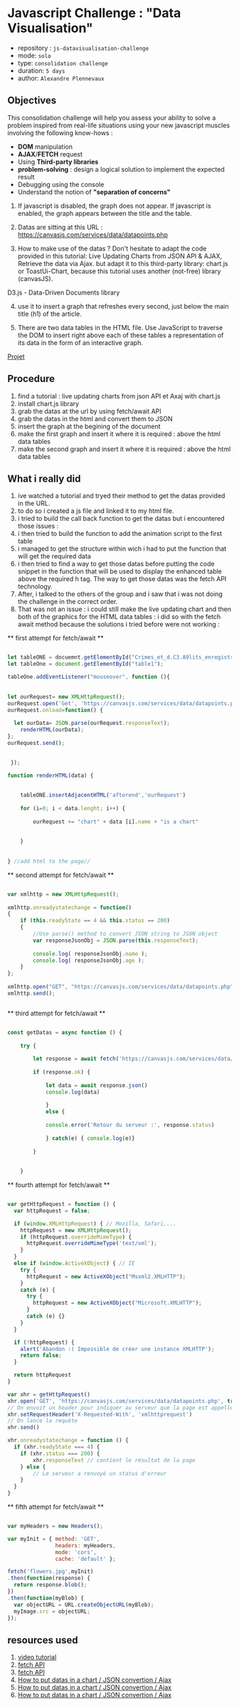 # Javascript Challenge : "Data Visualisation"

- repository : `js-datavisualisation-challenge`
- mode: `solo`
- type: `consolidation challenge`
- duration: `5 days`
- author: `Alexandre Plennevaux`

## Objectives

This consolidation challenge will help you assess your ability to solve a problem inspired from real-life situations using your new javascript muscles involving the following know-hows :

- **DOM** manipulation
- **AJAX**/**FETCH** request
- Using **Third-party libraries**
- **problem-solving** : design a logical solution to implement the expected result
- Debugging using the console
- Understand the notion of **"separation of concerns"**



1) If javascript is disabled, the graph does not appear. If javascript is enabled, the graph appears between the title and the table.

2) Datas are sitting at this URL : https://canvasjs.com/services/data/datapoints.php

3) How to make use of the datas ?  Don't hesitate to adapt the code provided in this tutorial: Live Updating Charts from JSON API & AJAX, Retrieve the data via Ajax.
but adapt it to this third-party library: chart.js or ToastUi-Chart, because this tutorial uses another (not-free) library (canvasJS).

 D3.js - Data-Driven Documents library
 
4) use it to insert a graph that refreshes every second, just below the main title (h1) of the article.

5) There are two data tables in the HTML file. Use JavaScript to traverse the DOM to insert right above each of these tables a representation of its data in the form of an interactive graph.


[Projet]()


## Procedure

1) find a tutorial : live updating charts from json API et Axaj with chart.js 
2) install chart.js library 
3) grab the datas at the url by using fetch/await API
4) grab the datas in the html and convert them to JSON 
6) insert the graph at the begining of the document
5) make the first graph and insert it where it is required : above the html data tables
6) make the second graph and insert it where it is required : above the html data tables



## What i really did 
 
1) ive watched a tutorial and tryed their method to get the datas provided in the URL. 
2) to do so i created a js file and linked it to my html file. 
3) i tried to build the call back function to get the datas but i encountered those issues : 
4) i then tried to build the function to add the animation script to the first table 
5) i managed to get the structure within wich i had to put the function that will get the required data
6) i then tried to find a way to get those datas before putting the code snippet in the function that will be used to display the enhanced table above the required h tag. The way to get those datas was the fetch API technology. 
7) After,  i talked to the others of the group and i saw that i was not doing the challenge in the correct order. 
8) That was not an issue : i could still make the live updating chart and then both of the graphics for the HTML data tables : i did so with the fetch await method because the solutions i tried before were not working : 



** first attempt for fetch/await ** 

```js

let tableONE = docuemnt.getElementById("Crimes_et_d.C3.A9lits_enregistr.C3.A9s_par_les_services_de_police");
let tableOne = document.getElementById("table1");

tableOne.addEventListener("mouseover", function (){
    
    
let ourRequest= new XMLHttpRequest();
ourRequest.open('Get', 'https://canvasjs.com/services/data/datapoints.php');
ourRequest.onload=function() {
    
  let ourData= JSON.parse(ourRequest.responseText);
    renderHTML(ourData);
};
ourRequest.send(); 

  
 });

function renderHTML(data) {
    
    
    tableONE.insertAdjacentHTML('afterend','ourRequest')
    
    for (i=0; i < data.lenght; i++) {
        
        ourRequest += "chart" + data [i].name + "is a chart" 
        
        
    }
    
    
} //add html to the page//


```


** second attempt for fetch/await **


```js

var xmlhttp = new XMLHttpRequest();
 
xmlhttp.onreadystatechange = function() 
{
    if (this.readyState == 4 && this.status == 200) 
    {
        //Use parse() method to convert JSON string to JSON object
        var responseJsonObj = JSON.parse(this.responseText);
 
        console.log( responseJsonObj.name );
        console.log( responseJsonObj.age );
    }
};
 
xmlhttp.open("GET", "https://canvasjs.com/services/data/datapoints.php", true);
xmlhttp.send();



```

** third attempt for fetch/await **


```js

const getDatas = async function () {
    
    try {
        
        let response = await fetch('https://canvasjs.com/services/data/datapoints.php')
        
        if (response.ok) {
            
            let data = await response.json()
            console.log(data)
            
            } 
            else { 
            
            console.error('Retour du serveur :', response.status)
            
            } catch(e) { console.log(e)}
            
        }
         
           
    }


```

** fourth attempt for fetch/await **


```js

var getHttpRequest = function () {
  var httpRequest = false;

  if (window.XMLHttpRequest) { // Mozilla, Safari,...
    httpRequest = new XMLHttpRequest();
    if (httpRequest.overrideMimeType) {
      httpRequest.overrideMimeType('text/xml');
    }
  }
  else if (window.ActiveXObject) { // IE
    try {
      httpRequest = new ActiveXObject("Msxml2.XMLHTTP");
    }
    catch (e) {
      try {
        httpRequest = new ActiveXObject("Microsoft.XMLHTTP");
      }
      catch (e) {}
    }
  }

  if (!httpRequest) {
    alert('Abandon :( Impossible de créer une instance XMLHTTP');
    return false;
  }

  return httpRequest
}

var xhr = getHttpRequest()
xhr.open('GET', 'https://canvasjs.com/services/data/datapoints.php', true)
// On envoit un header pour indiquer au serveur que la page est appellée en Ajax
xhr.setRequestHeader('X-Requested-With', 'xmlhttprequest')
// On lance la requête
xhr.send()

xhr.onreadystatechange = function () {
  if (xhr.readyState === 4) {
    if (xhr.status === 200) {
        xhr.responseText // contient le résultat de la page
    } else {
        // Le serveur a renvoyé un status d'erreur
    }
  }
}

```

** fifth attempt for fetch/await **

```js

var myHeaders = new Headers();

var myInit = { method: 'GET',
               headers: myHeaders,
               mode: 'cors',
               cache: 'default' };

fetch('flowers.jpg',myInit)
.then(function(response) {
  return response.blob();
})
.then(function(myBlob) {
  var objectURL = URL.createObjectURL(myBlob);
  myImage.src = objectURL;
});


```


## resources used 

1) [video tutorial](https://www.youtube.com/watch?v=5-ptp9tRApM&list=PLRqwX-V7Uu6YxDKpFzf_2D84p0cyk4T7X&index=5)
2) [fetch API](https://canvasjs.com/docs/charts/how-to/live-updating-javascript-charts-json-api-ajax/)
3) [fetch API](https://d4mations.com/1-3-graphing-with-chart-js-working-with-data-apis-in-javascript/?pk_campaign=feed&pk_kwd=four-reasons-why-beginners-shouldnt-rely-on-automatic-modes-too-much)
4) [How to put datas in a chart / JSON convertion / Ajax](https://css-tricks.com/the-many-ways-of-getting-data-into-charts/)
5) [How to put datas in a chart / JSON convertion / Ajax](https://www.chartjs.org/docs/latest/getting-started/)
6)  [How to put datas in a chart / JSON convertion / Ajax](https://tobiasahlin.com/blog/chartjs-charts-to-get-you-started/#2-line-chart)





